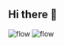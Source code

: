 ## Hi there 👋

![flow](https://user-images.githubusercontent.com/21979/229357840-f4a6e393-d020-4d75-86c2-9dde4c530806.svg)
![flow](https://user-images.githubusercontent.com/21979/229357897-5f82b26e-b5d0-4c5a-9397-8f614408ed14.svg)
